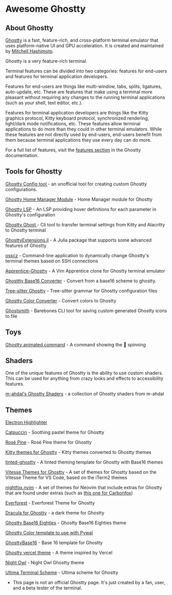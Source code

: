 # Awesome Ghostty

## About Ghostty
[Ghostty](https://ghostty.org/) is a fast, feature-rich, and cross-platform terminal emulator that uses platform-native UI and GPU acceleration. It is created and maintained by [Mitchell Hashimoto](https://github.com/mitchellh).

Ghostty is a very feature-rich terminal.

Terminal features can be divided into two categories: features for end-users and features for terminal application developers.

Features for end-users are things like multi-window, tabs, splits, ligatures, auto-update, etc. These are features that make using a terminal more pleasant without requiring any changes to the running terminal applications (such as your shell, text editor, etc.).

Features for terminal application developers are things like the Kitty graphics protocol, Kitty keyboard protocol, synchronized rendering, light/dark mode notifications, etc. These features allow terminal applications to do more than they could in other terminal emulators. While these features are not directly used by end-users, end-users benefit from them because terminal applications they use every day can do more.

For a full list of features, visit the [features section](https://ghostty.org/docs/features) in the Ghostty documentation.

## Tools for Ghostty
[Ghostty Config tool ](https://ghostty.zerebos.com/) - an unofficial tool for creating custom Ghostty configurations.

[Ghostty Home Manager Module](https://github.com/clo4/ghostty-hm-module) - Home Manager module for Ghostty

[Ghostty LSP](https://github.com/matthewmturner/ghostty-lsp) - An LSP providing hover definitions for each parameter in Ghostty's configuration

[Ghostty Ghost ](https://github.com/gambithunt/ghostty-ghost) - Cli tool to transfer terminal settings from Kitty and Alacritty to Ghostty terminal

[GhosttyExtensions.jl](https://github.com/piechologist/GhosttyExtensions.jl) - A Julia package that supports some advanced features of Ghostty

[osscz](https://github.com/kontza/osscz) - Command-line application to dynamically change Ghostty's terminal themes based on SSH connections

[Apprentice-Ghostty](https://github.com/ethanfrogers/apprentice-ghostty) - A Vim Apprentice clone for Ghostty terminal emulator

[Ghosttty Base16 Converter](https://github.com/l0go/ghostty-base16-converter) - Convert from a base16 scheme to ghostty.

[Tree-sitter Ghostty](https://github.com/bezhermoso/tree-sitter-ghostty) - Tree-sitter grammar for Ghostty configuration files

[Ghostty Color Converter](https://github.com/almonk/ghostty-color-converter) - Convert colors to Ghostty

[Ghostsmith](https://github.com/vandorsx/ghostsmith) - Barebones CLI tool for saving custom generated Ghostty icons to file




## Toys
[Ghostty animated command](https://github.com/lukeshere/ghostty-animation-command) - A command showing the 👻 spinning

## Shaders
One of the unique features of Ghostty is the ability to use custom shaders. This can be used for anything from crazy looks and effects to accessibility features.

[m-ahdal's Ghostty Shaders](https://github.com/m-ahdal/ghostty-shaders) - a collection of Ghostty shaders from m-ahdal

## Themes
[Electron Highlighter](https://github.com/electron-highlighter/ghostty)

[Catpuccin](https://github.com/catppuccin/ghostty) - Soothing pastel theme for Ghostty

[Rosé Pine](https://github.com/rose-pine/ghostty) - Rosé Pine theme for Ghostty

[Kitty themes for Ghostty](https://github.com/hroi/ghostty-themes) - Kitty themes converted to Ghostty themes

[tinted-ghostty](https://github.com/bezhermoso/tinted-ghostty) - A tinted theming template for Ghostty with Base16 themes

[Vitesse Themes for Ghostty](https://github.com/hamlim/vitesse-ghostty-theme) - A set of themes for Ghostty based on the Vitesse Theme for VS Code, based on the iTerm2 themes

[nightfox.nvim](https://github.com/EdenEast/nightfox.nvim/) - A set of themes for Neovim that include extras for Ghostty that are found under extras (such as [this one for Carbonfox](https://github.com/EdenEast/nightfox.nvim/blob/main/extra/carbonfox/carbonfox.ghostty))

[Everforest](https://github.com/jrswab/ghostty-everforest) - Everforest Theme for Ghostty

[Dracula for Ghostty](https://github.com/MohamedElashri/ghostty-dracula) - a dark theme for Ghostty

[Ghostty Base16 Eighties](https://github.com/troyanov/ghostty-base16-eighties) - Ghostty Base16 Eighties theme

[Ghostty Color template to use with Pywal](https://gist.github.com/strlrd-29/c7dfed495d194fabc077956d7919c470)

[GhosttyBase16](https://github.com/RGBCube/GhosttyBase16) - Base 16 template for Ghostty

[Ghostty vercel theme](https://github.com/chungweileong94/ghostty-vercel-theme) - A theme inspired by Vercel

[Night Owl](https://github.com/ssong/night-owl-ghostty-theme) - Night Owl Ghostty theme

[Ultima Terminal Scheme](https://github.com/egorlem/ultima.terminals-scheme/tree/main/ghostty) - Ultima scheme for Ghostty

* This page is not an official Ghostty page. It's just created by a fan, user, and a beta tester of the terminal.
